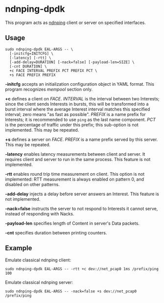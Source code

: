# ndnping-dpdk

This program acts as [ndnping](https://github.com/named-data/ndn-tools/tree/master/tools/ping) client or server on specified interfaces.

## Usage

```
sudo ndnping-dpdk EAL-ARGS -- \
  [-initcfg=INITCFG] \
  [-latency] [-rtt] \
  [-add-delay=DURATION] [-nack=false] [-payload-len=SIZE] \
  [-cnt DURATION] \
  +c FACE INTERVAL PREFIX PCT PREFIX PCT \
  +s FACE PREFIX PREFIX
```

**-initcfg** accepts an initialization configuration object in YAML format.
This program recognizes *mempool* section only.

**+c** defines a client on *FACE*.
*INTERVAL* is the interval between two Interests; since the client sends Interests in bursts, this will be transformed into a burst interval where the average Interest interval matches this specified interval; zero means "as fast as possible".
*PREFIX* is a name prefix for Interests; it is recommended to use `ping` as the last name component.
*PCT* is the percentage of traffic under this prefix; this sub-option is not implemented.
This may be repeated.

**+s** defines a server on *FACE*.
*PREFIX* is a name prefix served by this server.
This may be repeated.

**-latency** enables latency measurements between client and server.
It requires client and server to run in the same process.
This feature is not implemented.

**-rtt** enables round trip time measurement on client.
This option is not implemented: RTT measurement is always enabled on pattern 0, and disabled on other patterns.

**-add-delay** injects a delay before server answers an Interest.
This feature is not implemented.

**-nack=false** instructs the server to not respond to Interests it cannot serve, instead of responding with Nacks.

**-payload-len** specifies length of Content in server's Data packets.

**-cnt** specifies duration between printing counters.

## Example

Emulate classical ndnping client:

```
sudo ndnping-dpdk EAL-ARGS -- -rtt +c dev://net_pcap0 1ms /prefix/ping 100
```

Emulate classical ndnping server:

```
sudo ndnping-dpdk EAL-ARGS -- -nack=false +s dev://net_pcap0 /prefix/ping
```
